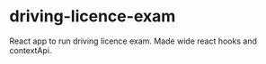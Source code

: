 # driving-licence-exam
React app to run driving licence exam. Made wide react hooks and contextApi.
